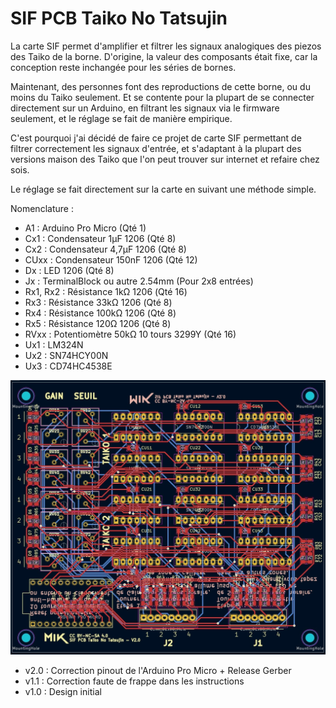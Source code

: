 # SIF PCB Taiko No Tatsujin
La carte SIF permet d'amplifier et filtrer les signaux analogiques des piezos des Taiko de la borne. D'origine, la valeur des composants était fixe, car la conception reste inchangée pour les séries de bornes.

Maintenant, des personnes font des reproductions de cette borne, ou du moins du Taiko seulement. Et se contente pour la plupart de se connecter directement sur un Arduino, en filtrant les signaux via le firmware seulement, et le réglage se fait de manière empirique.

C'est pourquoi j'ai décidé de faire ce projet de carte SIF permettant de filtrer correctement les signaux d'entrée, et s'adaptant à la plupart des versions maison des Taiko que l'on peut trouver sur internet et refaire chez sois.

Le réglage se fait directement sur la carte en suivant une méthode simple.

Nomenclature :

* A1 : Arduino Pro Micro (Qté 1)
* Cx1 : Condensateur 1µF 1206 (Qté 8)
* Cx2 : Condensateur 4,7µF 1206 (Qté 8)
* CUxx : Condensateur 150nF 1206 (Qté 12)
* Dx : LED 1206 (Qté 8)
* Jx : TerminalBlock ou autre 2.54mm (Pour 2x8 entrées)
* Rx1, Rx2 : Résistance 1kΩ 1206 (Qté 16)
* Rx3 : Résistance 33kΩ 1206 (Qté 8)
* Rx4 : Résistance 100kΩ 1206 (Qté 8)
* Rx5 : Résistance 120Ω 1206 (Qté 8)
* RVxx : Potentiomètre 50kΩ 10 tours 3299Y (Qté 16)
* Ux1 : LM324N
* Ux2 : SN74HCY00N
* Ux3 : CD74HC4538E

![alt text](https://github.com/Mik027/SIF-PCB-Taiko-No-Tatsijin/blob/main/SIF%20TNT%20PCB.jpg)

* v2.0 : Correction pinout de l'Arduino Pro Micro + Release Gerber
* v1.1 : Correction faute de frappe dans les instructions
* v1.0 : Design initial
